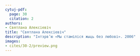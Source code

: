 ```yaml
---
cytuj-pdf:
  page: 30
  citation: 2
authors:
- Святлана Алексіевіч
title: "Святлана Алексіевіч"
description: "Інтэрв’ю «Мы стаміліся жыць без любові». 2006"
images:
- cites/30-2/preview.png
---
```

